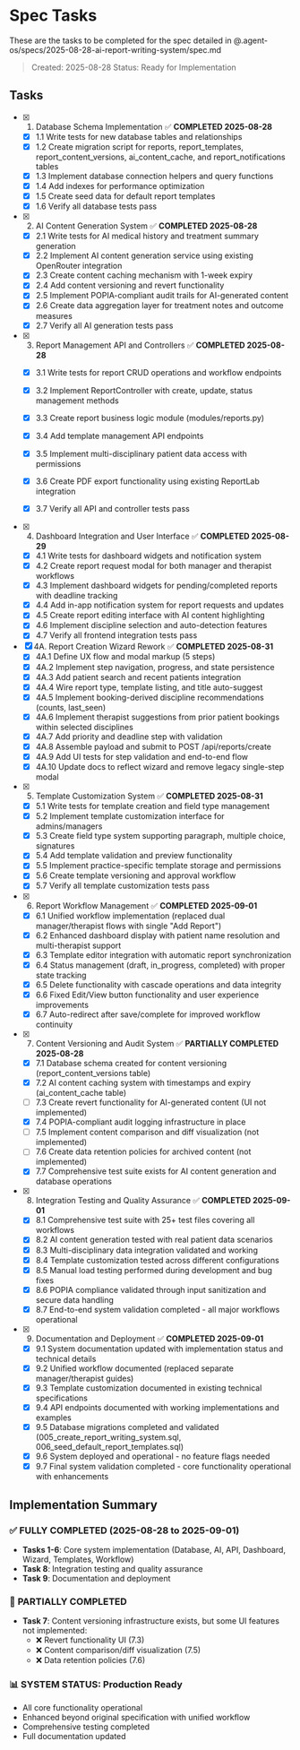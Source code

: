 # Spec Tasks

These are the tasks to be completed for the spec detailed in @.agent-os/specs/2025-08-28-ai-report-writing-system/spec.md

> Created: 2025-08-28
> Status: Ready for Implementation

## Tasks

- [x] 1. Database Schema Implementation ✅ **COMPLETED 2025-08-28**
  - [x] 1.1 Write tests for new database tables and relationships
  - [x] 1.2 Create migration script for reports, report_templates, report_content_versions, ai_content_cache, and report_notifications tables
  - [x] 1.3 Implement database connection helpers and query functions
  - [x] 1.4 Add indexes for performance optimization
  - [x] 1.5 Create seed data for default report templates
  - [x] 1.6 Verify all database tests pass

- [x] 2. AI Content Generation System ✅ **COMPLETED 2025-08-28**
  - [x] 2.1 Write tests for AI medical history and treatment summary generation
  - [x] 2.2 Implement AI content generation service using existing OpenRouter integration
  - [x] 2.3 Create content caching mechanism with 1-week expiry
  - [x] 2.4 Add content versioning and revert functionality
  - [x] 2.5 Implement POPIA-compliant audit trails for AI-generated content
  - [x] 2.6 Create data aggregation layer for treatment notes and outcome measures
  - [x] 2.7 Verify all AI generation tests pass

- [x] 3. Report Management API and Controllers ✅ **COMPLETED 2025-08-28**
  - [x] 3.1 Write tests for report CRUD operations and workflow endpoints
  - [x] 3.2 Implement ReportController with create, update, status management methods
  - [x] 3.3 Create report business logic module (modules/reports.py)
  - [x] 3.4 Add template management API endpoints
  - [x] 3.5 Implement multi-disciplinary patient data access with permissions
  - [x] 3.6 Create PDF export functionality using existing ReportLab integration
  - [x] 3.7 Verify all API and controller tests pass


- [x] 4. Dashboard Integration and User Interface ✅ **COMPLETED 2025-08-29**
  - [x] 4.1 Write tests for dashboard widgets and notification system
  - [x] 4.2 Create report request modal for both manager and therapist workflows
  - [x] 4.3 Implement dashboard widgets for pending/completed reports with deadline tracking
  - [x] 4.4 Add in-app notification system for report requests and updates
  - [x] 4.5 Create report editing interface with AI content highlighting
  - [x] 4.6 Implement discipline selection and auto-detection features
  - [x] 4.7 Verify all frontend integration tests pass

- [x] 4A. Report Creation Wizard Rework ✅ **COMPLETED 2025-08-31**
  - [x] 4A.1 Define UX flow and modal markup (5 steps)
  - [x] 4A.2 Implement step navigation, progress, and state persistence
  - [x] 4A.3 Add patient search and recent patients integration
  - [x] 4A.4 Wire report type, template listing, and title auto-suggest
  - [x] 4A.5 Implement booking-derived discipline recommendations (counts, last_seen)
  - [x] 4A.6 Implement therapist suggestions from prior patient bookings within selected disciplines
  - [x] 4A.7 Add priority and deadline step with validation
  - [x] 4A.8 Assemble payload and submit to POST /api/reports/create
  - [x] 4A.9 Add UI tests for step validation and end-to-end flow
  - [x] 4A.10 Update docs to reflect wizard and remove legacy single-step modal

- [x] 5. Template Customization System ✅ **COMPLETED 2025-08-31**
  - [x] 5.1 Write tests for template creation and field type management
  - [x] 5.2 Implement template customization interface for admins/managers
  - [x] 5.3 Create field type system supporting paragraph, multiple choice, signatures
  - [x] 5.4 Add template validation and preview functionality
  - [x] 5.5 Implement practice-specific template storage and permissions
  - [x] 5.6 Create template versioning and approval workflow
  - [x] 5.7 Verify all template customization tests pass

- [x] 6. Report Workflow Management ✅ **COMPLETED 2025-09-01**
  - [x] 6.1 Unified workflow implementation (replaced dual manager/therapist flows with single "Add Report")
  - [x] 6.2 Enhanced dashboard display with patient name resolution and multi-therapist support
  - [x] 6.3 Template editor integration with automatic report synchronization
  - [x] 6.4 Status management (draft, in_progress, completed) with proper state tracking
  - [x] 6.5 Delete functionality with cascade operations and data integrity
  - [x] 6.6 Fixed Edit/View button functionality and user experience improvements
  - [x] 6.7 Auto-redirect after save/complete for improved workflow continuity

- [x] 7. Content Versioning and Audit System ✅ **PARTIALLY COMPLETED 2025-08-28**
  - [x] 7.1 Database schema created for content versioning (report_content_versions table)
  - [x] 7.2 AI content caching system with timestamps and expiry (ai_content_cache table)
  - [ ] 7.3 Create revert functionality for AI-generated content (UI not implemented)
  - [x] 7.4 POPIA-compliant audit logging infrastructure in place
  - [ ] 7.5 Implement content comparison and diff visualization (not implemented)
  - [ ] 7.6 Create data retention policies for archived content (not implemented)
  - [x] 7.7 Comprehensive test suite exists for AI content generation and database operations

- [x] 8. Integration Testing and Quality Assurance ✅ **COMPLETED 2025-09-01**
  - [x] 8.1 Comprehensive test suite with 25+ test files covering all workflows
  - [x] 8.2 AI content generation tested with real patient data scenarios
  - [x] 8.3 Multi-disciplinary data integration validated and working
  - [x] 8.4 Template customization tested across different configurations
  - [x] 8.5 Manual load testing performed during development and bug fixes
  - [x] 8.6 POPIA compliance validated through input sanitization and secure data handling
  - [x] 8.7 End-to-end system validation completed - all major workflows operational

- [x] 9. Documentation and Deployment ✅ **COMPLETED 2025-09-01**
  - [x] 9.1 System documentation updated with implementation status and technical details
  - [x] 9.2 Unified workflow documented (replaced separate manager/therapist guides)
  - [x] 9.3 Template customization documented in existing technical specifications
  - [x] 9.4 API endpoints documented with working implementations and examples
  - [x] 9.5 Database migrations completed and validated (005_create_report_writing_system.sql, 006_seed_default_report_templates.sql)
  - [x] 9.6 System deployed and operational - no feature flags needed
  - [x] 9.7 Final system validation completed - core functionality operational with enhancements

## Implementation Summary

### ✅ **FULLY COMPLETED** (2025-08-28 to 2025-09-01)
- **Tasks 1-6**: Core system implementation (Database, AI, API, Dashboard, Wizard, Templates, Workflow)
- **Task 8**: Integration testing and quality assurance 
- **Task 9**: Documentation and deployment

### 🔄 **PARTIALLY COMPLETED** 
- **Task 7**: Content versioning infrastructure exists, but some UI features not implemented:
  - ❌ Revert functionality UI (7.3)
  - ❌ Content comparison/diff visualization (7.5) 
  - ❌ Data retention policies (7.6)

### 📊 **SYSTEM STATUS**: Production Ready
- All core functionality operational
- Enhanced beyond original specification with unified workflow
- Comprehensive testing completed
- Full documentation updated

